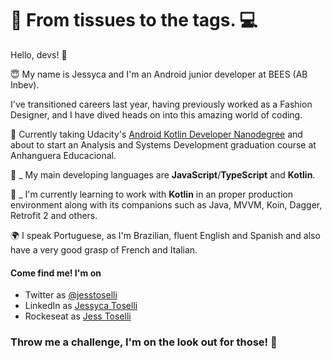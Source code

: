 # 👗 From tissues to the  tags. 💻

Hello, devs!  👋

😇 My name is Jessyca and I'm an Android junior developer at BEES (AB Inbev).

I've transitioned careers last year, having previously worked as a Fashion Designer, and I have dived heads on into this amazing world of coding.

🚀 Currently taking Udacity's [Android Kotlin Developer Nanodegree](https://www.udacity.com/course/android-kotlin-developer-nanodegree--nd940) and about to start an Analysis and Systems Development graduation course at Anhanguera Educacional.

🧶 _ My main developing languages are **JavaScript**/**TypeScript** and **Kotlin**.

🧾 _ I'm currently learning to work with **Kotlin** in an proper production environment along with its companions such as Java, MVVM, Koin, Dagger, Retrofit 2 and others.

🌍 I speak Portuguese, as I'm Brazilian, fluent English and Spanish and also have a very good grasp of French and Italian.

#### Come find me! I'm on
* Twitter as [@jesstoselli](https://twitter.com/jesstoselli)
* LinkedIn as [Jessyca Toselli](https://twitter.com/jesstoselli)
* Rockeseat as [Jess Toselli](https://app.rocketseat.com.br/me/jessyca-toselli-1594492335)

### Throw me a challenge, I'm on the look out for those! 🚀
